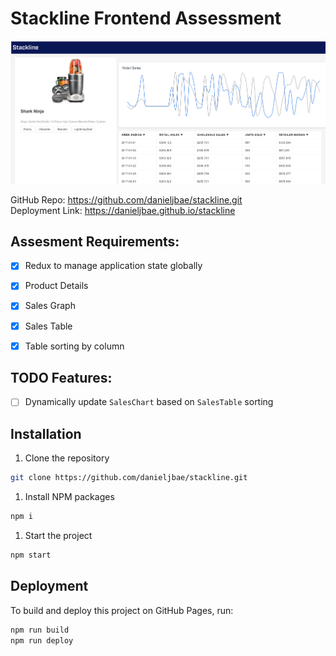 # Stackline Frontend Assessment

![Screenshot App](src/assets/images/demo.png)

GitHub Repo: https://github.com/danieljbae/stackline.git \
Deployment Link: https://danieljbae.github.io/stackline

## Assesment Requirements:
- [x] Redux to manage application state globally
- [x] Product Details
- [x] Sales Graph
- [x] Sales Table
- [x] Table sorting by column


## TODO Features:
- [ ] Dynamically update `SalesChart` based on `SalesTable` sorting


## Installation

1. Clone the repository
```sh
git clone https://github.com/danieljbae/stackline.git
```

1. Install NPM packages
```sh
npm i
```

1. Start the project
```sh
npm start
```

## Deployment 
To build and deploy this project on GitHub Pages, run:
```sh
npm run build
npm run deploy
```
